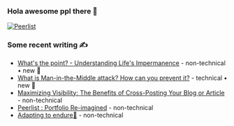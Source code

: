 ### Hola awesome ppl there 👋

[![Peerlist](https://github-readme-badge.peerlist.io/api/prathameshv)](https://peerlist.io/prathamesh)

### Some recent writing  ✍️
<!-- BLOG-POST-LIST:START -->
- [What's the point? - Understanding Life's Impermanence](https://prathameshdukare.substack.com/p/whats-the-point) - non-technical • new 🌱
- [What is Man-in-the-Middle attack? How can you prevent it?](https://codedamn.com/news/cyber-security/man-in-the-middle-attack) - technical • new 🌱
- [Maximizing Visibility: The Benefits of Cross-Posting Your Blog or Article](https://medium.com/@prathameshdukare/maximizing-visibility-the-benefits-of-cross-posting-your-blog-or-article-6dca55783bb2) - non-technical 
- [Peerlist : Portfolio Re-imagined](https://medium.com/@prathameshdukare/portfolio-re-imagined-7d4e2ddc05b) - non-technical 
- [Adapting to endure🦄](https://medium.com/@prathameshdukare/adapting-to-endure-99421f493253) - non-technical
<!-- BLOG-POST-LIST:END -->

<!---
### Currently listening / recent 🎧
[![spotify-github-profile](https://spotify-github-profile.vercel.app/api/view?uid=fkz7ibkk37babwusaakdl2qmj&cover_image=true&theme=natemoo-re&show_offline=false&background_color=121212&interchange=true&bar_color=53b14f&bar_color_cover=false)](https://spotify-github-profile.vercel.app/api/view?uid=fkz7ibkk37babwusaakdl2qmj&redirect=true)
--->

<!---
Prathamesh-Dukare/Prathamesh-Dukare is a ✨ special ✨ repository because its `README.md` (this file) appears on your GitHub profile.
You can click the Preview link to take a look at your changes
--->
